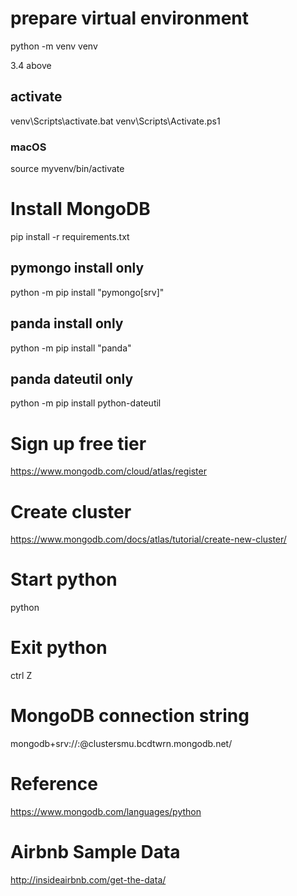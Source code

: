 # prepare virtual environment

python -m venv venv

3.4 above

## activate
venv\Scripts\activate.bat
venv\Scripts\Activate.ps1

### macOS
source myvenv/bin/activate

# Install MongoDB
pip install -r requirements.txt

## pymongo install only
python -m pip install "pymongo[srv]"
## panda install only
python -m pip install "panda" 
## panda dateutil only
python -m pip install python-dateutil

# Sign up free tier
https://www.mongodb.com/cloud/atlas/register

# Create cluster
https://www.mongodb.com/docs/atlas/tutorial/create-new-cluster/

# Start python
python

# Exit python
ctrl Z

# MongoDB connection string

mongodb+srv://<username>:<password>@clustersmu.bcdtwrn.mongodb.net/<clustername>

# Reference

https://www.mongodb.com/languages/python

# Airbnb Sample Data

http://insideairbnb.com/get-the-data/
